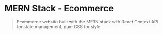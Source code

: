 # MERN Stack - Ecommerce
> Ecommerce website built with the MERN stack with React Context API for state management, pure CSS for style

